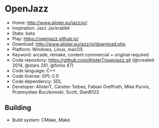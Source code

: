 # OpenJazz

- Home: http://www.alister.eu/jazz/oj/
- Inspiration: Jazz Jackrabbit
- State: beta
- Play: https://openjazz.github.io/
- Download: http://www.alister.eu/jazz/oj/download.php
- Platform: Windows, Linux, macOS
- Keyword: arcade, remake, content commercial + original required
- Code repository: https://github.com/AlisterT/openjazz.git (@created 2014, @stars 241, @forks 47)
- Code language: C++
- Code license: GPL-2.0
- Code dependency: SDL
- Developer: AlisterT, Carsten Teibes, Fabian Greffrath, Mike Purvis, Przemysław Buczkowski, Scott, StanB123

## Building

- Build system: CMake, Make
